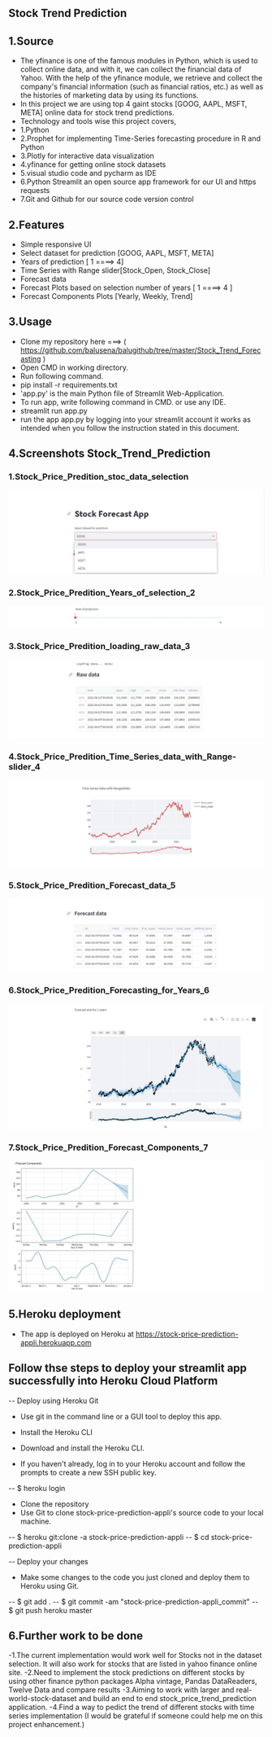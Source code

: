 ## Stock Trend Prediction

## 1.Source
- The yfinance is one of the famous modules in Python, which is used to collect online data, and with it, we can collect the financial data of Yahoo. With the help of the yfinance module, we retrieve and collect the company's financial information (such as financial ratios, etc.) as well as the histories of marketing data by using its functions.
- In this project we are using top 4 gaint stocks [GOOG, AAPL, MSFT, META] online data for stock trend predictions.
- Technology and tools wise this project covers,
-    1.Python
-    2.Prophet for implementing Time-Series forecasting procedure in R and Python
-    3.Plotly for interactive data visualization
-    4.yfinance for getting online stock datasets
-    5.visual studio code and pycharm as IDE
-    6.Python Streamlit an open source app framework for our UI and https requests
-    7.Git and Github for our source code version control

## 2.Features
- Simple responsive UI
- Select dataset for prediction [GOOG, AAPL, MSFT, META]
- Years of prediction [ 1 ====> 4]
- Time Series with Range slider[Stock_Open, Stock_Close]
- Forecast data
- Forecast Plots based on selection number of years [ 1 ====> 4 ]
- Forecast Components Plots [Yearly, Weekly, Trend]

## 3.Usage
- Clone my repository here ===> ( https://github.com/balusena/balugithub/tree/master/Stock_Trend_Forecasting )
- Open CMD in working directory.
- Run following command.
- pip install -r requirements.txt
- 'app.py' is the main Python file of Streamlit Web-Application. 
- To run app, write following command in CMD. or use any IDE.
- streamlit run app.py
- run the app app.py by logging into your streamlit account it works as intended when you follow the instruction stated in this document. 

## 4.Screenshots Stock_Trend_Prediction
### 1.Stock_Price_Predition_stoc_data_selection 
![Stock Trend Prediction!](Stock_Price_Predition_stoc_data_selection_1.JPG)

### 2.Stock_Price_Predition_Years_of_selection_2
![Stock Trend Prediction!](Stock_Price_Predition_Years_of_selection_2.JPG)

### 3.Stock_Price_Predition_loading_raw_data_3
![Stock Trend Prediction!](Stock_Price_Predition_loading_raw_data_3.JPG)

### 4.Stock_Price_Predition_Time_Series_data_with_Range-slider_4
![Stock Trend Prediction!](Stock_Price_Predition_Time_Series_data_with_Range-slider_4.JPG)

### 5.Stock_Price_Predition_Forecast_data_5
![Stock Trend Prediction!](Stock_Price_Predition_Forecast_data_5.JPG)

### 6.Stock_Price_Predition_Forecasting_for_Years_6
![Stock Trend Prediction!](Stock_Price_Predition_Forecasting_for_Years_6.JPG)

### 7.Stock_Price_Predition_Forecast_Components_7
![Stock Trend Prediction!](Stock_Price_Predition_Forecast_Components_7.JPG)

## 5.Heroku deployment
- The app is deployed on Heroku at https://stock-price-prediction-appli.herokuapp.com

## Follow thse steps to deploy your streamlit app successfully into Heroku Cloud Platform
-- Deploy using Heroku Git
-  Use git in the command line or a GUI tool to deploy this app.

-  Install the Heroku CLI
-  Download and install the Heroku CLI.

-  If you haven't already, log in to your Heroku account and follow the prompts to create a new SSH public key.

-- $ heroku login
-  Clone the repository
-  Use Git to clone stock-price-prediction-appli's source code to your local machine.

-- $ heroku git:clone -a stock-price-prediction-appli 
-- $ cd stock-price-prediction-appli

-- Deploy your changes
-  Make some changes to the code you just cloned and deploy them to Heroku using Git.

-- $ git add .
-- $ git commit -am "stock-price-prediction-appli_commit"
-- $ git push heroku master

## 6.Further work to be done
-1.The current implementation would work well for Stocks not in the dataset selection. It will also work for stocks that are listed in yahoo finance online site.
-2.Need to implement the stock predictions on different stocks by using other finance python packages Alpha vintage, Pandas DataReaders, Twelve Data and compare results
-3.Aiming to work with larger and real-world-stock-dataset and build an end to end stock_price_trend_prediction application.
-4.Find a way to pedict the trend of different stocks with time series implementation (I would be grateful if someone could help me on this project enhancement.)


